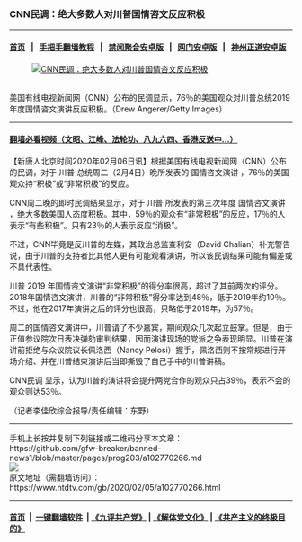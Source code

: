 ### CNN民调：绝大多数人对川普国情咨文反应积极
------------------------

#### [首页](https://github.com/gfw-breaker/banned-news1/blob/master/README.md) &nbsp;&nbsp;|&nbsp;&nbsp; [手把手翻墙教程](https://github.com/gfw-breaker/guides/wiki) &nbsp;&nbsp;|&nbsp;&nbsp; [禁闻聚合安卓版](https://github.com/gfw-breaker/bn-android) &nbsp;&nbsp;|&nbsp;&nbsp; [网门安卓版](https://github.com/oGate2/oGate) &nbsp;&nbsp;|&nbsp;&nbsp; [神州正道安卓版](https://github.com/SzzdOgate/update) 



<div><div class="featured_image">
 <a href="https://i.ntdtv.com/assets/uploads/2020/02/Untitled-12.jpg" target="_blank">
  <figure>
   <img alt="CNN民调：绝大多数人对川普国情咨文反应积极" src="https://i.ntdtv.com/assets/uploads/2020/02/Untitled-12-800x450.jpg"/>
  </figure><br/>
 </a>
 <span class="caption">
  美国有线电视新闻网（CNN）公布的民调显示，76％的美国观众对川普总统2019年度国情咨文演讲反应积极。（Drew Angerer/Getty Images）
 </span>
</div>
</div><hr/>

#### [翻墙必看视频（文昭、江峰、法轮功、八九六四、香港反送中...）](http://167.172.214.107/home.html)

<div><div class="post_content" itemprop="articleBody">
 <p>
  【新唐人北京时间2020年02月06日讯】根据美国有线电视新闻网（CNN）公布的民调，对于
  <ok href="https://www.ntdtv.com/gb/川普.htm">
   川普
  </ok>
  总统周二（2月4日）晚所发表的
  <ok href="https://www.ntdtv.com/gb/国情咨文演讲.htm">
   国情咨文演讲
  </ok>
  ，76％的美国观众持“积极”或“非常积极”的反应。
 </p>
 <p>
  CNN周二晚的即时民调结果显示，对于
  <ok href="https://www.ntdtv.com/gb/川普.htm">
   川普
  </ok>
  所发表的第三次年度
  <ok href="https://www.ntdtv.com/gb/国情咨文演讲.htm">
   国情咨文演讲
  </ok>
  ，绝大多数美国人态度积极。其中，59％的观众有“非常积极”的反应，17％的人表示“有些积极”。只有23％的人表示反应“消极”。
 </p>
 <p>
  不过，CNN毕竟是反川普的左媒，其政治总监查利安（David Chalian）补充警告说，由于川普的支持者比其他人更有可能观看演讲，所以该民调结果可能有偏差或不具代表性。
 </p>
 <p>
  川普
  <ok href="https://www.ntdtv.com/gb/2019.htm">
   2019
  </ok>
  年国情咨文演讲“非常积极”的得分率很高，超过了其前两次的评分。2018年国情咨文演讲，川普的“非常积极”得分率达到48％，低于2019年约10％。不过，他在2017年演讲之后的评分也很高，只略低于2019年，为57％。
 </p>
 <p>
  周二的国情咨文演讲中，川普请了不少嘉宾，期间观众几次起立鼓掌。但是，由于正值参议院次日表决弹劾审判结果，因而演讲现场的党派之争表现明显。川普在演讲前拒绝与众议院议长佩洛西（Nancy Pelosi）握手，佩洛西则不按常规进行开场介绍、并在川普结束演讲后当即撕毁了自己手中的川普讲稿。
 </p>
 <p>
  <ok href="https://www.ntdtv.com/gb/cnn民调.htm">
   CNN民调
  </ok>
  显示，认为川普的演讲将会提升两党合作的观众只占39％，表示不会的观众则达53％。
 </p>
 <p>
  （记者李佳欣综合报导/责任编辑：东野）
 </p>
 <div class="single_ad">
 </div>
</div>
</div>
<hr/>
手机上长按并复制下列链接或二维码分享本文章：<br/>
https://github.com/gfw-breaker/banned-news1/blob/master/pages/prog203/a102770266.md <br/>
<a href='https://github.com/gfw-breaker/banned-news1/blob/master/pages/prog203/a102770266.md'><img src='https://github.com/gfw-breaker/banned-news1/blob/master/pages/prog203/a102770266.md.png'/></a> <br/>
原文地址（需翻墙访问）：https://www.ntdtv.com/gb/2020/02/05/a102770266.html


------------------------
#### [首页](https://github.com/gfw-breaker/banned-news1/blob/master/README.md) &nbsp;|&nbsp; [一键翻墙软件](https://github.com/gfw-breaker/nogfw/blob/master/README.md) &nbsp;| [《九评共产党》](https://github.com/gfw-breaker/9ping.md/blob/master/README.md#九评之一评共产党是什么) | [《解体党文化》](https://github.com/gfw-breaker/jtdwh.md/blob/master/README.md) | [《共产主义的终极目的》](https://github.com/gfw-breaker/gczydzjmd.md/blob/master/README.md)


<img src='http://gfw-breaker.win/banned-news/pages/prog203/a102770266.md' width='0px' height='0px'/>